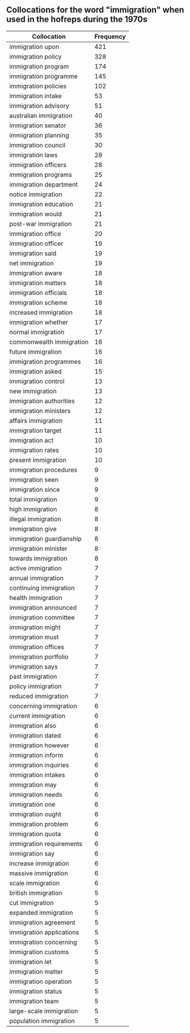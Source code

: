 ## Collocations for the word "immigration" when used in the hofreps during the 1970s

| Collocation | Frequency |
|--------------|----------------|
|immigration upon|421|
|immigration policy|328|
|immigration program|174|
|immigration programme|145|
|immigration policies|102|
|immigration intake|53|
|immigration advisory|51|
|australian immigration|40|
|immigration senator|36|
|immigration planning|35|
|immigration council|30|
|immigration laws|28|
|immigration officers|28|
|immigration programs|25|
|immigration department|24|
|notice immigration|22|
|immigration education|21|
|immigration would|21|
|post-war immigration|21|
|immigration office|20|
|immigration officer|19|
|immigration said|19|
|net immigration|19|
|immigration aware|18|
|immigration matters|18|
|immigration officials|18|
|immigration scheme|18|
|increased immigration|18|
|immigration whether|17|
|normal immigration|17|
|commonwealth immigration|16|
|future immigration|16|
|immigration programmes|16|
|immigration asked|15|
|immigration control|13|
|new immigration|13|
|immigration authorities|12|
|immigration ministers|12|
|affairs immigration|11|
|immigration target|11|
|immigration act|10|
|immigration rates|10|
|present immigration|10|
|immigration procedures|9|
|immigration seen|9|
|immigration since|9|
|total immigration|9|
|high immigration|8|
|illegal immigration|8|
|immigration give|8|
|immigration guardianship|8|
|immigration minister|8|
|towards immigration|8|
|active immigration|7|
|annual immigration|7|
|continuing immigration|7|
|health immigration|7|
|immigration announced|7|
|immigration committee|7|
|immigration might|7|
|immigration must|7|
|immigration offices|7|
|immigration portfolio|7|
|immigration says|7|
|past immigration|7|
|policy immigration|7|
|reduced immigration|7|
|concerning immigration|6|
|current immigration|6|
|immigration also|6|
|immigration dated|6|
|immigration however|6|
|immigration inform|6|
|immigration inquiries|6|
|immigration intakes|6|
|immigration may|6|
|immigration needs|6|
|immigration one|6|
|immigration ought|6|
|immigration problem|6|
|immigration quota|6|
|immigration requirements|6|
|immigration say|6|
|increase immigration|6|
|massive immigration|6|
|scale immigration|6|
|british immigration|5|
|cut immigration|5|
|expanded immigration|5|
|immigration agreement|5|
|immigration applications|5|
|immigration concerning|5|
|immigration customs|5|
|immigration let|5|
|immigration matter|5|
|immigration operation|5|
|immigration status|5|
|immigration team|5|
|large-scale immigration|5|
|population immigration|5|

